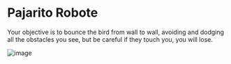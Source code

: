 # Pajarito Robote
Your objective is to bounce the bird from wall to wall, avoiding and dodging all the obstacles you see, but be careful if they touch you, you will lose.

![image](https://user-images.githubusercontent.com/68016784/164592531-22656b76-fe8a-4282-a1fb-d06779b1445f.png)
